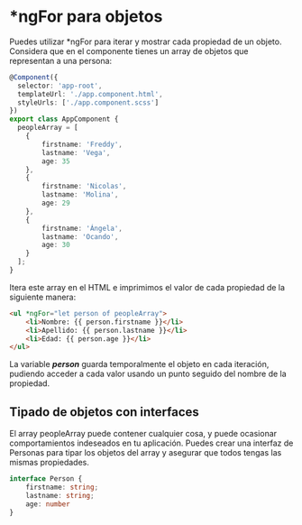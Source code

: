 # *ngFor para objetos

Puedes utilizar *ngFor para iterar y mostrar cada propiedad de un objeto. Considera que en el componente tienes un array de objetos que representan a una persona:

```typescript
@Component({
  selector: 'app-root',
  templateUrl: './app.component.html',
  styleUrls: ['./app.component.scss']
})
export class AppComponent {
  peopleArray = [
    {
        firstname: 'Freddy',
        lastname: 'Vega',
        age: 35
    },
    {
        firstname: 'Nicolas',
        lastname: 'Molina',
        age: 29
    },
    {
        firstname: 'Ángela',
        lastname: 'Ocando',
        age: 30
    }
  ];
}
```
Itera este array en el HTML e imprimimos el valor de cada propiedad de la siguiente manera:
```html
<ul *ngFor="let person of peopleArray">
    <li>Nombre: {{ person.firstname }}</li>
    <li>Apellido: {{ person.lastname }}</li>
    <li>Edad: {{ person.age }}</li>
</ul>
```

La variable ***person*** guarda temporalmente el objeto en cada iteración, pudiendo acceder a cada valor usando un punto seguido del nombre de la propiedad.

## Tipado de objetos con interfaces

El array peopleArray puede contener cualquier cosa, y puede ocasionar comportamientos indeseados en tu aplicación. Puedes crear una interfaz de Personas para tipar los objetos del array y asegurar que todos tengas las mismas propiedades.

```typescript
interface Person {
    firstname: string;
    lastname: string;
    age: number
}
```